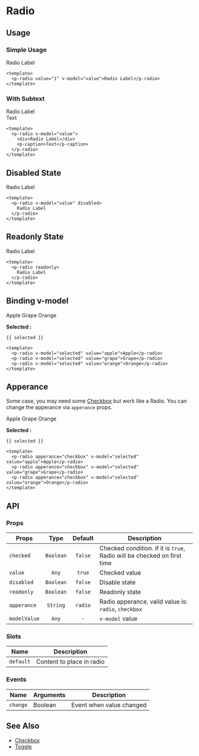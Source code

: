 <script setup>
  import pRadio from "./Radio.vue"
  import pCaption from "../caption/Caption.vue"
  import { ref } from "vue-demi"

  const value    = ref('')
  const selected = ref()
</script>

# Radio

## Usage

### Simple Usage

<preview>
  <p-radio value="1" v-model="value">Radio Label</p-radio>
</preview>

```vue
<template>
  <p-radio value="1" v-model="value">Radio Label</p-radio>
</template>
```

### With Subtext

<preview>
  <p-radio v-model="value">
    <div>Radio Label</div>
    <p-caption>Text</p-caption>
  </p-radio>
</preview>

```vue
<template>
  <p-radio v-model="value">
    <div>Radio Label</div>
    <p-caption>Text</p-caption>
  </p-radio>
</template>
```

## Disabled State

<preview>
  <p-radio disabled>
    Radio Label
  </p-radio>
</preview>

```vue
<template>
  <p-radio v-model="value" disabled>
    Radio Label
  </p-radio>
</template>
```

## Readonly State

<preview>
  <p-radio readonly>
    Radio Label
  </p-radio>
</preview>

```vue
<template>
  <p-radio readonly>
    Radio Label
  </p-radio>
</template>
```

## Binding v-model

<preview class="justify-center">
  <div class="flex flex-col space-y-3">
    <p-radio v-model="selected" value="apple">Apple</p-radio>
    <p-radio v-model="selected" value="grape">Grape</p-radio>
    <p-radio v-model="selected" value="orange">Orange</p-radio>
  </div>
</preview>

**Selected :**

<pre><code>{{ selected }}</code></pre>

```vue
<template>
  <p-radio v-model="selected" value="apple">Apple</p-radio>
  <p-radio v-model="selected" value="grape">Grape</p-radio>
  <p-radio v-model="selected" value="orange">Orange</p-radio>
</template>
```

## Apperance

Some case, you may need some [Checkbox][checkbox] but work like a Radio. You can change the apperance via `apperance` props.

<preview class="justify-center">
  <div class="flex flex-col space-y-3">
    <p-radio apperance="checkbox" v-model="selected" value="apple">Apple</p-radio>
    <p-radio apperance="checkbox" v-model="selected" value="grape">Grape</p-radio>
    <p-radio apperance="checkbox" v-model="selected" value="orange">Orange</p-radio>
  </div>
</preview>

**Selected :**

<pre><code>{{ selected }}</code></pre>

```vue
<template>
  <p-radio apperance="checkbox" v-model="selected" value="apple">Apple</p-radio>
  <p-radio apperance="checkbox" v-model="selected" value="grape">Grape</p-radio>
  <p-radio apperance="checkbox" v-model="selected" value="orange">Orange</p-radio>
</template>
```

## API

### Props

| Props        |   Type    | Default | Description                                                             |
|--------------|:---------:|:-------:|-------------------------------------------------------------------------|
| `checked`    | `Boolean` | `false` | Checked condition. if it is `true`, Radio will be checked on first time |
| `value`      |   `Any`   | `true`  | Checked value                                                           |
| `disabled`   | `Boolean` | `false` | Disable state                                                           |
| `readonly`   | `Boolean` | `false` | Readonly state                                                          |
| `apperance`  | `String`  | `radio` | Radio apperance, valid value is: `radio`, `checkbox`                    |
| `modelValue` |   `Any`   |   `-`   | `v-model` value                                                         |

### Slots

| Name      | Description               |
|-----------|---------------------------|
| `default` | Content to place in radio |

### Events

| Name     | Arguments | Description              |
|----------|-----------|--------------------------|
| `change` | Boolean   | Event when value changed |

## See Also
- [Checkbox][checkbox]
- [Toggle][toggle]

[checkbox]: /components/checkbox/index
[toggle]: /components/toggle/index
